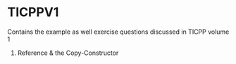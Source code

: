 # TICPPV1

Contains the example as well exercise questions discussed in TICPP volume 1

1. Reference & the Copy-Constructor
